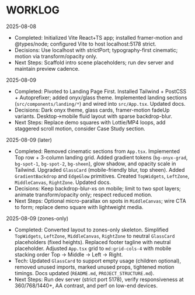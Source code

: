 # WORKLOG

2025-08-08
- Completed: Initialized Vite React+TS app; installed framer-motion and @types/node; configured Vite to host localhost:5178 strict.
- Decisions: Use localhost with strictPort; typography-first cinematic; motion via transform/opacity only.
- Next Steps: Scaffold intro scene placeholders; run dev server and maintain preview cadence.

2025-08-09
- Completed: Pivoted to Landing Page First. Installed Tailwind + PostCSS + Autoprefixer; added onyx/glass theme. Implemented landing sections (`src/components/landing/*`) and wired into `src/App.tsx`. Updated docs.
- Decisions: Dark onyx theme, glass cards, framer-motion fadeUp variants. Desktop→mobile fluid layout with sparse backdrop-blur.
- Next Steps: Replace demo squares with Lottie/MP4 loops, add staggered scroll motion, consider Case Study section.

2025-08-09 (later)
- Completed: Removed cinematic sections from `App.tsx`. Implemented Top row + 3-column landing grid. Added gradient tokens (`bg-onyx-grad`, `bg-spot-1`, `bg-spot-2`, `bg-sheen`), glow shadow, and opacity scale in Tailwind. Upgraded `GlassCard` (mobile-friendly blur, top sheen). Added `GradientBackdrop` and `EdgeGlow` primitives. Created `TopWidgets`, `LeftZone`, `MiddleCanvas`, `RightZone`. Updated docs.
- Decisions: Keep backdrop-blur-xs on mobile; limit to two spot layers; animate transform/opacity only; respect reduced motion.
- Next Steps: Optional micro-parallax on spots in `MiddleCanvas`; wire CTA to form; replace demo square with lightweight media.

2025-08-09 (zones-only)
- Completed: Converted layout to zones-only skeleton. Simplified `TopWidgets`, `LeftZone`, `MiddleCanvas`, `RightZone` to neutral `GlassCard` placeholders (fixed heights). Replaced footer tagline with neutral placeholder. Adjusted `App.tsx` grid to `md:grid-cols-4` with mobile stacking order Top → Middle → Left → Right.
- Tech: Updated `GlassCard` to support empty usage (children optional), removed unused imports, marked unused props, tightened motion timings. Docs updated (`README.md`, `PROJECT_STRUCTURE.md`).
- Next Steps: Run dev server (strict port 5178), verify responsiveness at 360/768/1440+, AA contrast, and perf on low-end devices.
